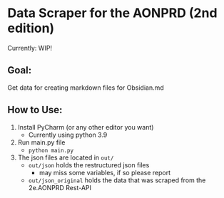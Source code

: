 # Data Scraper for the AONPRD (2nd edition)

Currently: WIP!

## Goal:
Get data for creating markdown files for Obsidian.md

## How to Use:
1) Install PyCharm (or any other editor you want)
   - Currently using python 3.9
2) Run main.py file
    - `python main.py`
3) The json files are located in `out/`
   - `out/json` holds the restructured json files
     - may miss some variables, if so please report
   - `out/json_original` holds the data that was scraped from the 2e.AONPRD Rest-API